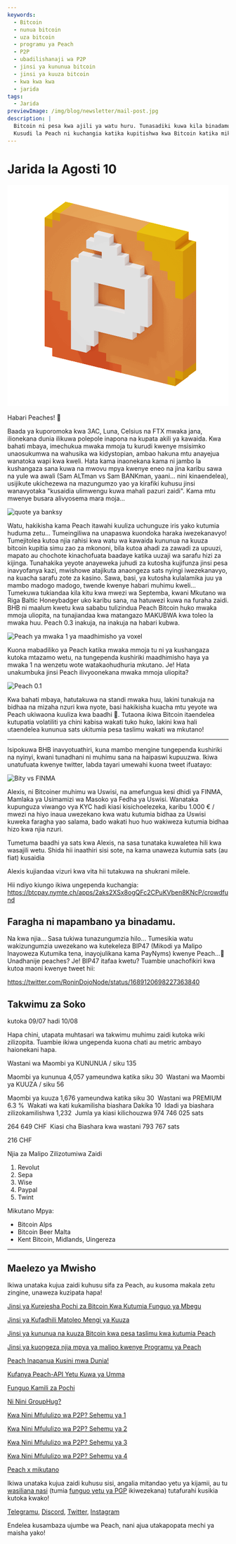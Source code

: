 ```yaml
---
keywords:
  - Bitcoin
  - nunua bitcoin
  - uza bitcoin
  - programu ya Peach
  - P2P
  - ubadilishanaji wa P2P
  - jinsi ya kununua bitcoin
  - jinsi ya kuuza bitcoin
  - kwa kwa kwa
  - jarida
tags:
  - Jarida
previewImage: /img/blog/newsletter/mail-post.jpg
description: |
  Bitcoin ni pesa kwa ajili ya watu huru. Tunasadiki kuwa kila binadamu ana haki ya kuchagua pesa anayotumia kuhifadhi utajiri wake, matokeo ya kazi yake, wakati na nishati yake.
  Kusudi la Peach ni kuchangia katika kupitishwa kwa Bitcoin katika mikono ya watu.
---
```


# Jarida la Agosti 10

![peachy peach bitcoin gif](/img/blog/newsletter/gif-peach.gif)

Habari Peaches! 🍑

Baada ya kuporomoka kwa 3AC, Luna, Celsius na FTX mwaka jana, ilionekana dunia ilikuwa polepole inapona na kupata akili ya kawaida. Kwa bahati mbaya, imechukua mwaka mmoja tu kurudi kwenye msisimko unaosukumwa na wahusika wa kidystopian, ambao hakuna mtu anayejua wanatoka wapi kwa kweli.
Hata kama inaonekana kama ni jambo la kushangaza sana kuwa na mwovu mpya kwenye eneo na jina karibu sawa na yule wa awali (Sam ALTman vs Sam BANKman, yaani... nini kinaendelea), usijikute ukichezewa na mazungumzo yao ya kirafiki kuhusu jinsi wanavyotaka "kusaidia ulimwengu kuwa mahali pazuri zaidi".
Kama mtu mwenye busara alivyosema mara moja...

![quote ya banksy](https://img.mailinblue.com/5647291/images/content_library/original/64d35cc39777020a1b7cf7d7.png)

Watu, hakikisha kama Peach itawahi kuuliza uchunguze iris yako kutumia huduma zetu... Tumeingiliwa na unapaswa kuondoka haraka iwezekanavyo!
Tumejitolea kutoa njia rahisi kwa watu wa kawaida kununua na kuuza bitcoin kupitia simu zao za mkononi, bila kutoa ahadi za zawadi za upuuzi, mapato au chochote kinachofuata baadaye katika uuzaji wa sarafu hizi za kijinga. Tunahakika yeyote anayeweka juhudi za kutosha kujifunza jinsi pesa inavyofanya kazi, mwishowe atajikuta anaongeza sats nyingi iwezekanavyo, na kuacha sarafu zote za kasino.
Sawa, basi, ya kutosha kulalamika juu ya mambo madogo madogo, twende kwenye habari muhimu kweli...
Tumekuwa tukiandaa kila kitu kwa mwezi wa Septemba, kwani Mkutano wa Riga Baltic Honeybadger uko karibu sana, na hatuwezi kuwa na furaha zaidi.
BHB ni maalum kwetu kwa sababu tulizindua Peach Bitcoin huko mwaka mmoja uliopita, na tunajiandaa kwa matangazo MAKUBWA kwa toleo la mwaka huu. Peach 0.3 inakuja, na inakuja na habari kubwa.

![Peach ya mwaka 1 ya maadhimisho ya voxel](https://img.mailinblue.com/5647291/images/content_library/original/64d3780885a0cd7497564a07.jpg)

Kuona mabadiliko ya Peach katika mwaka mmoja tu ni ya kushangaza kutoka mtazamo wetu, na tungependa kushiriki maadhimisho haya ya mwaka 1 na wenzetu wote watakaohudhuria mkutano.
Je! Hata unakumbuka jinsi Peach ilivyoonekana mwaka mmoja uliopita?

![Peach 0.1](https://img.mailinblue.com/5647291/images/content_library/original/64d36d212c6abc15dd4844bc.png)

Kwa bahati mbaya, hatutakuwa na standi mwaka huu, lakini tunakuja na bidhaa na mizaha nzuri kwa nyote, basi hakikisha kuacha mtu yeyote wa Peach ukiwaona kuuliza kwa baadhi 🎁.
Tutaona ikiwa Bitcoin itaendelea kutupatia volatiliti ya chini kabisa wakati tuko huko, lakini kwa hali utaendelea kununua sats ukitumia pesa taslimu wakati wa mkutano!

---

Isipokuwa BHB inavyotuathiri, kuna mambo mengine tungependa kushiriki na nyinyi, kwani tunadhani ni muhimu sana na haipaswi kupuuzwa.
Ikiwa unatufuata kwenye twitter, labda tayari umewahi kuona tweet ifuatayo:

![Bity vs FINMA](https://img.mailinblue.com/5647291/images/content_library/original/64d370c9bbeb9d0cb969c1d3.png)

Alexis, ni Bitcoiner muhimu wa Uswisi, na amefungua kesi dhidi ya FINMA, Mamlaka ya Usimamizi wa Masoko ya Fedha ya Uswisi. Wanataka kupunguza viwango vya KYC hadi kiasi kisichoelezeka, karibu 1.000 € / mwezi na hiyo inaua uwezekano kwa watu kutumia bidhaa za Uswisi kuweka faragha yao salama, bado wakati huo huo wakiweza kutumia bidhaa hizo kwa njia nzuri.

Tumetuma baadhi ya sats kwa Alexis, na sasa tunataka kuwaletea hili kwa wasajili wetu. Shida hii inaathiri sisi sote, na kama unaweza kutumia sats (au fiat) kusaidia

 Alexis kujiandaa vizuri kwa vita hii tutakuwa na shukrani milele.

Hii ndiyo kiungo ikiwa ungependa kuchangia:
https://btcpay.nymte.ch/apps/2aks2XSx8ogQFc2CPuKVben8KNcP/crowdfund

## Faragha ni mapambano ya binadamu.

Na kwa njia... Sasa tukiwa tunazungumzia hilo... Tumesikia watu wakizungumzia uwezekano wa kutekeleza BIP47 (Mikodi ya Malipo Inayoweza Kutumika tena, inayojulikana kama PayNyms) kwenye Peach...👀
Unadhanije peaches? Je! BIP47 itafaa kwetu? Tuambie unachofikiri kwa kutoa maoni kwenye tweet hii:

https://twitter.com/RoninDojoNode/status/1689120698227363840

## Takwimu za Soko

kutoka 09/07 hadi 10/08

Hapa chini, utapata muhtasari wa takwimu muhimu zaidi kutoka wiki zilizopita. Tuambie ikiwa ungependa kuona chati au metric ambayo haionekani hapa.

Wastani wa Maombi ya KUNUNUA / siku
135

Maombi ya kununua 4,057 yameundwa katika siku 30
­
Wastani wa Maombi ya KUUZA / siku
56

Maombi ya kuuza 1,676 yameundwa katika siku 30
­
Wastani wa PREMIUM
6.3 %
­
Wakati wa kati kukamilisha biashara
Dakika 10
­
Idadi ya biashara zilizokamilishwa
1,232
­
Jumla ya kiasi kilichouzwa
974 746 025 sats

264 649 CHF
­
Kiasi cha Biashara kwa wastani
793 767 sats

216 CHF

Njia za Malipo Zilizotumiwa Zaidi

1. Revolut
2. Sepa
3. Wise
4. Paypal
5. Twint

Mikutano Mpya:

- Bitcoin Alps
- Bitcoin Beer Malta
- Kent Bitcoin, Midlands, Uingereza

---

## Maelezo ya Mwisho

Ikiwa unataka kujua zaidi kuhusu sifa za Peach, au kusoma makala zetu zingine, unaweza kuzipata hapa!

[Jinsi ya Kurejesha Pochi za Bitcoin Kwa Kutumia Funguo ya Mbegu](https://peachbitcoin.com/sw/blog/how-to-restore-peach-wallet/)

[Jinsi ya Kufadhili Matoleo Mengi ya Kuuza](https://peachbitcoin.com/sw/blog/funding-multiple-sell-offers/)

[Jinsi ya kununua na kuuza Bitcoin kwa pesa taslimu kwa kutumia Peach](https://peachbitcoin.com/sw/blog/how-to-buy-and-sell-bitcoin-with-cash-using-peach/)

[Jinsi ya kuongeza njia mpya ya malipo kwenye Programu ya Peach](https://peachbitcoin.com/sw/blog/how-to-add-a-payment-method/)

[Peach Inapanua Kusini mwa Dunia!](https://peachbitcoin.com/sw/blog/peach-expands-to-the-global-south/)

[Kufanya Peach-API Yetu Kuwa ya Umma](https://peachbitcoin.com/sw/blog/making-our-peach-api-public/)

[Funguo Kamili za Pochi](https://peachbitcoin.com/sw/blog/full-wallet-functionality/)

[Ni Nini GroupHug?](https://peachbitcoin.com/sw/blog/group-hug/)

[Kwa Nini Mfululizo wa P2P? Sehemu ya 1](https://peachbitcoin.com/sw/blog/why-p2p-chapter-1/)

[Kwa Nini Mfululizo wa P2P? Sehemu ya 2](https://peachbitcoin.com/sw/blog/why-p2p-chapter-2/)

[Kwa Nini Mfululizo wa P2P? Sehemu ya 3](https://peachbitcoin.com/sw/blog/why-p2p-chapter-3-circular-economies/)

[Kwa Nini Mfululizo wa P2P? Sehemu ya 4](https://peachbitcoin.com/sw/blog/why-p2p-chapter-4-chains-of-trust/)

[Peach x mikutano](https://peachbitcoin.com/sw/blog/peach-for-meetups/)

Ikiwa unataka kujua zaidi kuhusu sisi, angalia mitandao yetu ya kijamii, au tu [wasiliana nasi](mailto:hello@peachbitcoin.com) (tumia [funguo yetu ya PGP](https://keys.openpgp.org/vks/v1/by-fingerprint/48339A19645E2E53488E0E5479E1B270FACD1BD2) ikiwezekana) tutafurahi kusikia kutoka kwako!

[Telegramu](https://t.me/+GkOW1J-ixBBkZWRk), [Discord](https://discord.gg/ypeHz3SW54), [Twitter](https://twitter.com/peachbitcoin), [Instagram](https://instagram.com/peachbitcoin)

Endelea kusambaza ujumbe wa Peach, nani ajua utakapopata mechi ya maisha yako!
